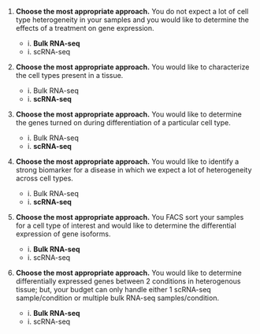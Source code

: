 1. **Choose the most appropriate approach.** You do not expect a lot of cell type heterogeneity in your samples and you would like to determine the effects of a treatment on gene expression.
    - i. **Bulk RNA-seq**
    - i. scRNA-seq
    
1. **Choose the most appropriate approach.** You would like to characterize the cell types present in a tissue.
    - i. Bulk RNA-seq
    - i. **scRNA-seq**
    
1. **Choose the most appropriate approach.** You would like to determine the genes turned on during differentiation of a particular cell type.
    - i. Bulk RNA-seq
    - i. **scRNA-seq**
    
1. **Choose the most appropriate approach.** You would like to identify a strong biomarker for a disease in which we expect a lot of heterogeneity across cell types.
    - i. Bulk RNA-seq
    - i. **scRNA-seq**
    
1. **Choose the most appropriate approach.** You FACS sort your samples for a cell type of interest and would like to determine the differential expression of gene isoforms.
    - i. **Bulk RNA-seq**
    - i. scRNA-seq
    
1. **Choose the most appropriate approach.** You would like to determine differentially expressed genes between 2 conditions in heterogenous tissue; but, your budget can only handle either 1 scRNA-seq sample/condition or multiple bulk RNA-seq samples/condition. 
    - i. **Bulk RNA-seq**
    - i. scRNA-seq
